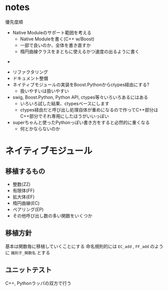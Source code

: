 notes
========

優先度順

* Native Moduleのサポート範囲を考える
  - Native Moduleを書く(C++ w/Boost)
  - 一部で良いのか、全体を書き直すか
  - 楕円曲線クラスをまともに使えるかつ速度の出るように書く
* ~~~ 旧式クラス定義を新式へ変更~~~ -> 完了(40d70b28c0486a9739842ef69ab486f98674e0c0)
* リファクタリング
* ドキュメント整備
* ネイティブモジュールの実装をBoost.Pythonからctypes経由にする?
  - 扱いやすいは扱いやすい
* swig, Boost.Python, Python API, ctypes等々いろいろあるにはある
  - いろいろ試した結果、ctypesベースにします
  - ctypes経由だと呼び出し処理自体が重めになるので作ってC++部分はC++部分でそれ専用にしたほうがいいっぽい
* superちゃんと使ったPythonっぽい書き方をすると必然的に重くなる
  - 何とかならないのか


# ネイティブモジュール
## 移植するもの
* 整数(ZZ)
* 有限体(FF)
* 拡大体(EF)
* 楕円曲線(EC)
* ペアリング(EP)
* その他呼び出し数の多い関数をいくつか

## 移植方針
基本は関数毎に移植していくことにする
命名規則的には `EC_add` , `FF_add` のように `識別子_関数名` とする

## ユニットテスト
C++, Pythonラッパの双方で行う
